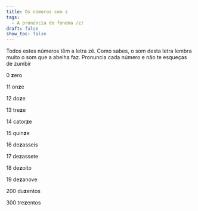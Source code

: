 ```yaml
---
title: Os números com z
tags:
  - A pronúncia do fonema /z/
draft: false
show_toc: false
---
```

Todos estes números têm a letra zê. Como sabes, o som desta letra lembra muito o som que a abelha faz. Pronuncia cada número e não te esqueças de zumbir 

<e-tag color=1>0</e-tag> <b>z</b>ero

<e-tag color=1>11</e-tag> on<b>z</b>e

<e-tag color=1>12</e-tag> do<b>z</b>e

<e-tag color=1>13</e-tag> tre<b>z</b>e

<e-tag color=1>14</e-tag> cator<b>z</b>e

<e-tag color=1>15</e-tag> quin<b>z</b>e

<e-tag color=1>16</e-tag> de<b>z</b>asseis

<e-tag color=1>17</e-tag> de<b>z</b>assete

<e-tag color=1>18</e-tag> de<b>z</b>oito

<e-tag color=1>19</e-tag> de<b>z</b>anove

<e-tag color=1>200</e-tag> du<b>z</b>entos

<e-tag color=1>300</e-tag> tre<b>z</b>entos
